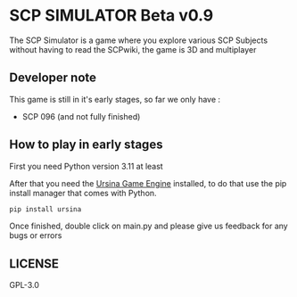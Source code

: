 # SCP SIMULATOR Beta v0.9
The SCP Simulator is a game where you explore various SCP Subjects without having to read the SCPwiki, the game is 3D and multiplayer
## Developer note
This game is still in it's early stages, so far we only have :
- SCP 096 (and not fully finished)
## How to play in early stages
First you need Python version 3.11 at least

After that you need the [Ursina Game Engine](https://www.ursinaengine.org/) installed, to do that use the pip install manager that comes with Python.
```bash
pip install ursina
```
Once finished, double click on main.py and please give us feedback for any bugs or errors
## LICENSE
GPL-3.0
